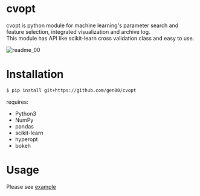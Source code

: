 # cvopt
cvopt is python module for machine learning's parameter search and feature selection, integrated visualization and archive log.   
This module has API like scikit-learn cross validation class and easy to use.

![readme_00](https://github.com/gen00/images/blob/master/cvopt/readme_00.PNG)

# Installation   
```bash
$ pip install git+https://github.com/gen00/cvopt
```
requires:   
* Python3
* NumPy
* pandas
* scikit-learn
* hyperopt
* bokeh
   
# Usage
Please see [example](https://github.com/gen00/cvopt/blob/master/example/example.ipynb)
